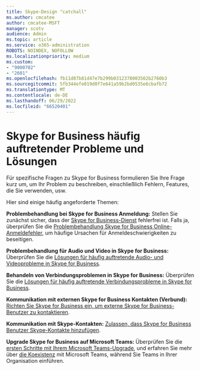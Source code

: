 ```yaml
---
title: Skype-Design "catchall"
ms.author: cmcatee
author: cmcatee-MSFT
manager: scotv
audience: Admin
ms.topic: article
ms.service: o365-administration
ROBOTS: NOINDEX, NOFOLLOW
ms.localizationpriority: medium
ms.custom:
- "9000702"
- "2601"
ms.openlocfilehash: fb11d87b81d47e7b299b0312378003502b2760b3
ms.sourcegitcommit: 5fb344efe019d0f7e641a59b2bd0535e6cbafb72
ms.translationtype: MT
ms.contentlocale: de-DE
ms.lasthandoff: 06/29/2022
ms.locfileid: "66520401"
---
```

# <a name="skype-for-business-common-issues-and-resolutions"></a>Skype for Business häufig auftretender Probleme und Lösungen 

Für spezifische Fragen zu Skype for Business formulieren Sie Ihre Frage kurz um, um Ihr Problem zu beschreiben, einschließlich Fehlern, Features, die Sie verwenden, usw. 

Hier sind einige häufig angeforderte Themen:

**Problembehandlung bei Skype for Business Anmeldung:** Stellen Sie zunächst sicher, dass der [Skype for Business-Dienst](https://admin.microsoft.com/Adminportal/Home?source=applauncher#/servicehealth) fehlerfrei ist. Falls ja, überprüfen Sie die [Problembehandlung Skype for Business Online-Anmeldefehler](https://docs.microsoft.com/SkypeForBusiness/set-up-skype-for-business-online/troubleshooting-sign-in-errors-for-admins#check-for-common-causes-of-skype-for-business-online-sign-in-errors), um häufige Ursachen für Anmeldeschwierigkeiten zu beseitigen.
 
**Problembehandlung für Audio und Video in Skype for Business:** Überprüfen Sie die [Lösungen für häufig auftretende Audio- und Videoprobleme in Skype for Business](https://support.office.com/article/Troubleshoot-audio-and-video-in-Skype-for-Business-62777bc6-c52b-47ae-84ba-a8905c3b71dc). 

**Behandeln von Verbindungsproblemen in Skype for Business:** Überprüfen Sie die [Lösungen für häufig auftretende Verbindungsprobleme in Skype for Business](https://support.office.com/article/troubleshoot-connection-issues-in-skype-for-business-ca302828-783f-425c-bbe2-356348583771).

**Kommunikation mit externen Skype for Business Kontakten (Verbund):** [Richten Sie Skype for Business ein, um externe Skype for Business-Benutzer zu kontaktieren](https://docs.microsoft.com/SkypeForBusiness/set-up-skype-for-business-online/allow-users-to-contact-external-skype-for-business-users).

**Kommunikation mit Skype-Kontakten:** [Zulassen, dass Skype for Business Benutzer Skype-Kontakte hinzufügen](https://docs.microsoft.com/SkypeForBusiness/set-up-skype-for-business-online/let-skype-for-business-users-add-skype-contacts).

**Upgrade Skype for Business auf Microsoft Teams:** Überprüfen Sie die [ersten Schritte mit Ihrem Microsoft Teams-Upgrade](https://docs.microsoft.com/microsoftteams/upgrade-start-here), und erfahren Sie mehr über [die Koexistenz](https://docs.microsoft.com/microsoftteams/coexistence-chat-calls-presence) mit Microsoft Teams, während Sie Teams in Ihrer Organisation einführen. 